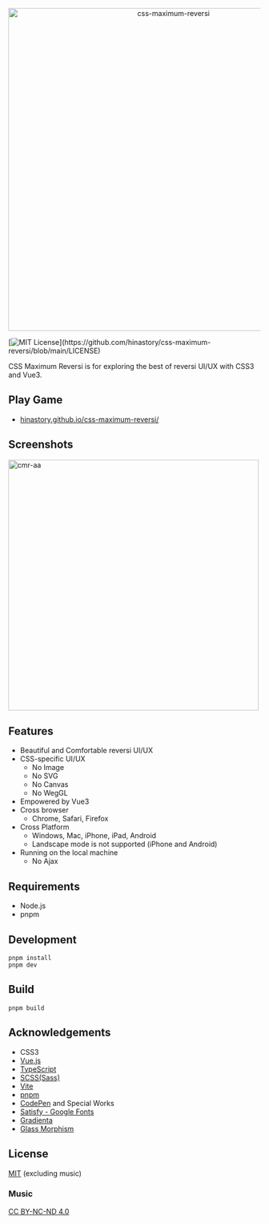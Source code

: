 <p align="center">
<img width="644" alt="css-maximum-reversi" src="https://user-images.githubusercontent.com/1696779/154837881-42912314-e54b-4243-82a7-52b3b06ee4ad.png">
</p>

[![MIT License](https://img.shields.io/apm/l/atomic-design-ui.svg?)](https://github.com/hinastory/css-maximum-reversi/blob/main/LICENSE)

CSS Maximum Reversi is for exploring the best of reversi UI/UX with CSS3 and Vue3.

## Play Game

- [hinastory.github.io/css-maximum-reversi/](https://hinastory.github.io/css-maximum-reversi/)

## Screenshots

<img width="500" alt="cmr-aa" src="https://user-images.githubusercontent.com/1696779/154554691-6dc835f9-11bd-4cd1-afc1-f0a09f224ff4.png">


## Features

- Beautiful and Comfortable reversi UI/UX
- CSS-specific UI/UX
    - No Image
    - No SVG
    - No Canvas
    - No WegGL
- Empowered by Vue3
- Cross browser
    - Chrome, Safari, Firefox
- Cross Platform
    - Windows, Mac, iPhone, iPad, Android
    - Landscape mode is not supported (iPhone and Android)
- Running on the local machine
    - No Ajax

## Requirements

- Node.js
- pnpm

## Development

```
pnpm install
pnpm dev
```

## Build

`pnpm build`


## Acknowledgements

 - CSS3
 - [Vue.js](https://vuejs.org/index.html)
 - [TypeScript](https://www.typescriptlang.org/)
 - [SCSS(Sass)](https://sass-lang.com/)
 - [Vite](https://vitejs.dev/)
 - [pnpm](https://github.com/pnpm/pnpm)
 - [CodePen](https://codepen.io/) and Special Works
 - [Satisfy - Google Fonts](https://fonts.google.com/specimen/Satisfy?preview.text=CSS%20Maximum%20Reversi&preview.text_type=custom#standard-styles)
 - [Gradienta](https://gradienta.io/)
 - [Glass Morphism](https://glassgenerator.netlify.app/)

## License

[MIT](https://github.com/hinastory/css-maximum-reversi/blob/main/LICENSE)
(excluding music)

### Music

[CC BY-NC-ND 4.0](https://creativecommons.org/licenses/by-nc-nd/4.0/)

